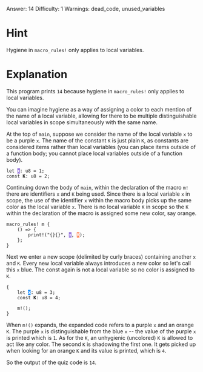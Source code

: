 Answer: 14
Difficulty: 1
Warnings: dead_code, unused_variables

# Hint

Hygiene in `macro_rules!` only applies to local variables.

# Explanation

This program prints `14` because hygiene in `macro_rules!` only applies to local
variables.

You can imagine hygiene as a way of assigning a color to each mention of the
name of a local variable, allowing for there to be multiple distinguishable
local variables in scope simultaneously with the same name.

At the top of `main`, suppose we consider the name of the local variable `x` to
be a purple `x`. The name of the constant `K` is just plain `K`, as constants
are considered items rather than local variables (you can place items outside of
a function body; you cannot place local variables outside of a function body).

<pre><code>let <b style="background-color:mediumpurple;color:white">x</b>: u8 = 1;
const <b>K</b>: u8 = 2;</code></pre>

Continuing down the body of `main`, within the declaration of the macro `m!`
there are identifiers `x` and `K` being used. Since there is a local variable
`x` in scope, the use of the identifier `x` within the macro body picks up the
same color as the local variable `x`. There is no local variable `K` in scope so
the `K` within the declaration of the macro is assigned some new color, say
orange.

<pre><code>macro_rules! m {
    () => {
        print!("{}{}", <b style="background-color:mediumpurple;color:white">x</b>, <b style="background-color:coral;color:white">K</b>);
    };
}</code></pre>

Next we enter a new scope (delimited by curly braces) containing another `x` and
`K`. Every new local variable always introduces a new color so let's call this
`x` blue. The const again is not a local variable so no color is assigned to
`K`.

<pre><code>{
    let <b style="background-color:dodgerblue;color:white">x</b>: u8 = 3;
    const <b>K</b>: u8 = 4;

    m!();
}</code></pre>

When `m!()` expands, the expanded code refers to a purple `x` and an orange `K`.
The purple `x` is distinguishable from the blue `x` -- the value of the purple
`x` is printed which is `1`. As for the `K`, an unhygienic (uncolored) `K` is
allowed to act like any color. The second `K` is shadowing the first one. It
gets picked up when looking for an orange `K` and its value is printed, which is
`4`.

So the output of the quiz code is `14`.
